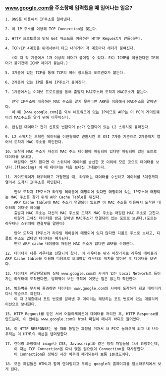 ### www.google.com을 주소창에 입력했을 때 일어나는 일은?
    1. DNS를 이용해서 IP주소를 알아낸다.

    2. 이 IP 주소를 이용해 TCP Connection을 맺는다.

    3. HTTP 프로토콜에 맞춰 Get 메소드를 이용하는 HTTP Request가 만들어진다.

    4. TCP/IP 4계층을 위에서부터 타고 내려가며 각 계층마다 헤더가 붙여진다.

       (이 때 각 계층에서 1개 이상의 헤더가 붙여질 수 있다. EX) ICMP를 이용한다면 IP헤더가 붙기전에 ICMP 헤더가 붙는다.)

    5. 3계층에 있는 TCP를 통해 TCP의 여러 정보들과 포트번호가 붙는다.

    6. 2계층에 있는 IP를 통해 IP주소가 붙여진다.

    7. 1계층에서는 이더넷 프로토콜을 통해 출발지 MAC주소와 도착지 MAC주소가 붙는다.

       만약 IP주소에 대응하는 MAC 주소를 알지 못한다면 ARP를 이용해서 MAC주소를 알아낸다.
       이 떄 [www.google.com]은 외부 네트워크에 있는 IP이므로 ARP는 이 PC의 게이트웨이의 MAC주소를 알기 위해 이루어진다.

    8. 완성된 데이터가 전기 신호로 변환되어 pc가 연결되어 있는 L2 스위치로 흘러간다.

    9. L2 스위치는 도착한 데이터를 이진형태로 변환시킨 후 OSI 7계층 기준으로 2계층까지 열어서 도착지 MAC 주소를 확인한다.

    10. 도착지 MAC 주소가 자신의 MAC 주소 테이블에 매핑되어 있다면 매핑되어 있는 포트로 데이터를 보내고, 
        매핑되어 있지 않다면 이 스위치에 데이터를 송신한 곳 이외에 모든 곳으로 데이터를 보낸다.(flooding) 이 때 데이터는 처음 보내진 그대로이다.

    11. 게이트웨이가 라우터라고 가정했을 때, 라우터는 데이터를 수신하고 데이터를 3계층까지 열어서 도착지 IP주소를 확인한다.

        만약 도착지 IP주소가 라우팅 테이블에 매핑되어 있다면 매핑되어 있는 IP주소와 매핑되는 MAC 주소를 찾기 위해 ARP Cache Table을 뒤진다.
        ARP Cache Table에 MAC 주소가 연결되어 있으면 이 MAC 주소를 이용해서 도착한 데이터의 이더넷 헤더를 
        출발지 MAC 주소는 자신의 MAC 주소로 도착지 MAC 주소는 매핑된 MAC 주소로 고친다. 
        이렇게 고쳐진 데이터를 방금 알아낸 MAC주소가 연결되어 있는 포트로 보낸다.(포트는 라우터나 스위치에 연결부를 말한다)
        
        만약 도착지 IP주소가 라우팅 테이블에 매핑되어 있지 않다면 디폴트 주소로 보내고, 디폴트 주소도 없다면 데이터는 폐기된다.
        만약 ARP cache 테이블에 매핑된 MAC 주소가 없다면 ARP를 수행한다.
        
    12. 데이터가 다른 라우터로 전달되어 왔다. 이 라우터는 위와 마찬가지로 라우팅 테이블과 ARP Cache table을 이용해 다음으로 보내야할 라우터의 위치를 알아낸 후 데이터를 보낸다.

    13. 데이터가 전달전달되어 실제 www.google.com의 서버가 있는 Local Network로 들어가는 라우터에 도착한다면, 방화벽이 보안 규칙에 어긋난 점은 없는지 확인한다.

    14. 방화벽을 무사히 통과하면 데이터는 www.google.com의 서버에 도착하게 되고 데이터가 다시 역순으로 까진다. 
        이 때 3계층에서 포트 번호를 알아낸 후 데이터는 해당하는 포트 번호에 있는 애플리케이션으로 보내진다.

    15. HTTP Request를 받은 서버 어플리케이션이 데이터를 처리한 후, HTTP Response를 만드는데, 이 안에는 www.google.com의 html 파일이 메시지 바디로 들어있다.

    16. 이 HTTP RESPONSE는 올 때와 동일한 과정을 거쳐서 내 PC로 돌아오게 되고 내 브라우저는 이 HTMl의 백본을 렌더링한다.

    17. 렌더링 과정에서 image나 CSS, Javascript와 같은 정적 파일들을 다시 요청하는데,
        이 때는 TCP Connection을 다시 맺을 필요없이 Connection을 재사용한다. 
        이 Connection은 정해진 시간 이후에 폐기되는데 보통 1분정도이다.

    18. 모든 파일들은 HTML과 함께 렌더링되고 우리는 google의 홈페이지를 웹브라우저에서 보게 된다.